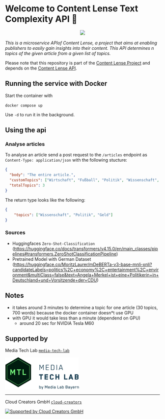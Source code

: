 # Welcome to Content Lense Text Complexity API 👋

<p align="center">
  <img src="https://user-images.githubusercontent.com/15559708/195378979-701254fa-ada7-41d4-abc7-494a40207a6d.png" />
</p>

_This is a microservice APIof Content Lense, a project that aims at enabling publishers to easily gain insights into their content._
_This API determines n topics of the given article from a given list of topics._

Please note that this repository is part of the [Content Lense Project](https://github.com/content-lense) and depends on the [Content Lense API](https://github.com/content-lense/content-lense-api).


## Running the service with Docker

Start the container with

`docker compose up`

Use `-d` to run it in the background.

## Using the api

### Analyse articles

To analyse an article send a post request to the `/articles` endpoint as `Content-Type: application/json` with the following stucture:

```json
{
  "body": "The entire article.",
  "customTopics": ["Wirtschaft", "Fußball", "Politik", "Wissenschaft", "Geld"],
  "totalTopics": 3
}
```

The return type looks like the following:

```json
{
    "topics": ["Wissenschaft", "Politik", "Geld"]
}
```

### Sources

- Huggingfaces `Zero-Shot-Classification` (https://huggingface.co/docs/transformers/v4.15.0/en/main_classes/pipelines#transformers.ZeroShotClassificationPipeline)
- Pretrained Model with German Dataset (https://huggingface.co/MoritzLaurer/mDeBERTa-v3-base-mnli-xnli?candidateLabels=politics%2C+economy%2C+entertainment%2C+environment&multiClass=false&text=Angela+Merkel+ist+eine+Politikerin+in+Deutschland+und+Vorsitzende+der+CDU)

## Notes

- it takes around 3 minutes to determine a topic for one article (30 topics, 700 words) because the docker container doesn*t use GPU
- with GPU it would take less than a minute (dependend on GPU)
  - around 20 sec for NVIDIA Tesla M60

## Supported by

Media Tech Lab [`media-tech-lab`](https://github.com/media-tech-lab)

<a href="https://www.media-lab.de/en/programs/media-tech-lab">
    <img src="https://raw.githubusercontent.com/media-tech-lab/.github/main/assets/mtl-powered-by.png" width="240" title="Media Tech Lab powered by logo">
</a>

---

Cloud Creators GmbH [`cloud-creators`](https://cloud-creators.de)

<a href="https://cloud-creators.de">
    <img src="https://cloud-creators.de/assets/images/cc-logo.svg" width="240" title="Supported by Cloud Creators GmbH">
</a>
